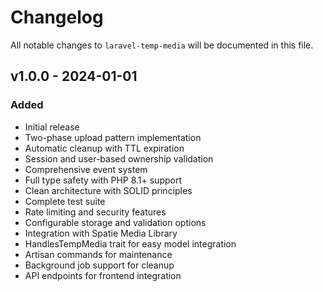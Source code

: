 # Changelog

All notable changes to `laravel-temp-media` will be documented in this file.

## v1.0.0 - 2024-01-01

### Added
- Initial release
- Two-phase upload pattern implementation
- Automatic cleanup with TTL expiration
- Session and user-based ownership validation
- Comprehensive event system
- Full type safety with PHP 8.1+ support
- Clean architecture with SOLID principles
- Complete test suite
- Rate limiting and security features
- Configurable storage and validation options
- Integration with Spatie Media Library
- HandlesTempMedia trait for easy model integration
- Artisan commands for maintenance
- Background job support for cleanup
- API endpoints for frontend integration